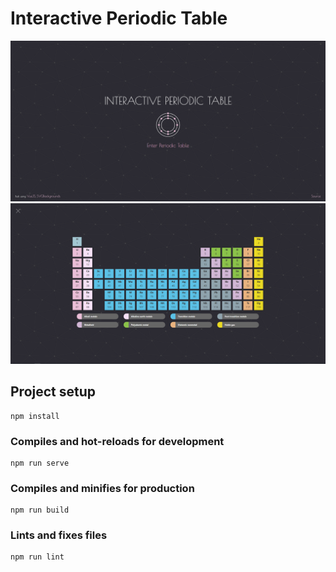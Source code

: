 # Interactive Periodic Table

![Alt text](screenshots/splash-screen.PNG?raw=true "Splash screen")
![Alt text](screenshots/periodic-table.PNG?raw=true "Periodic table screen")

## Project setup
```
npm install
```

### Compiles and hot-reloads for development
```
npm run serve
```

### Compiles and minifies for production
```
npm run build
```

### Lints and fixes files
```
npm run lint
```
